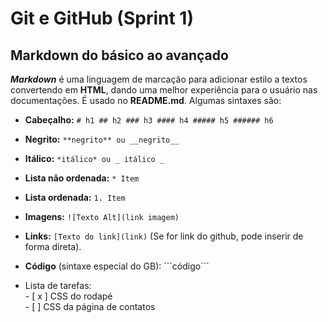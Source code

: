 # Git e GitHub (Sprint 1)

## Markdown do básico ao avançado

***Markdown*** é uma linguagem de marcação para adicionar estilo a textos convertendo em **HTML**, dando uma melhor experiência para o usuário nas documentações. É usado no **README.md**. Algumas sintaxes são:

* **Cabeçalho:** ``` # h1 ## h2 ### h3 #### h4 ##### h5 ###### h6 ```

* **Negrito:** ```**negrito** ou __negrito__```

* **Itálico:** ```*itálico* ou _ itálico _```

* **Lista não ordenada:** ```* Item```

* **Lista ordenada:** ```1. Item```

* **Imagens:** ```![Texto Alt](link imagem)```

* **Links:** ```[Texto do link](link)``` (Se for link do github, pode inserir de forma direta).

* **Código** (sintaxe especial do GB): \```código``` 

* Lista de tarefas:\
\- [ x ] CSS do rodapé\
\- [ ] CSS da página de contatos


